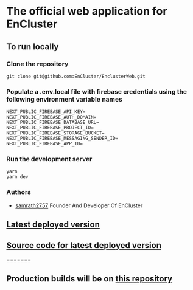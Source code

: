 # The official web application for EnCluster

## To run locally

### Clone the repository

```
git clone git@github.com:EnCluster/EnclusterWeb.git
```

### Populate a .env.local file with firebase credentials using the following environment variable names

```
NEXT_PUBLIC_FIREBASE_API_KEY=
NEXT_PUBLIC_FIREBASE_AUTH_DOMAIN=
NEXT_PUBLIC_FIREBASE_DATABASE_URL=
NEXT_PUBLIC_FIREBASE_PROJECT_ID=
NEXT_PUBLIC_FIREBASE_STORAGE_BUCKET=
NEXT_PUBLIC_FIREBASE_MESSAGING_SENDER_ID=
NEXT_PUBLIC_FIREBASE_APP_ID=
```

### Run the development server

```
yarn
yarn dev
```

### Authors
- [samrath2757](https://github.com/samrath2007/) Founder And Developer Of EnCluster

## [Latest deployed version](https://en-cluster-web.vercel.app)
## [Source code for latest deployed version](https://github.com/samrath2007/enclusterWeb/)

=======

## Production builds will be on [this repository](http://github.com/samrath2007/EnClusterWeb/)